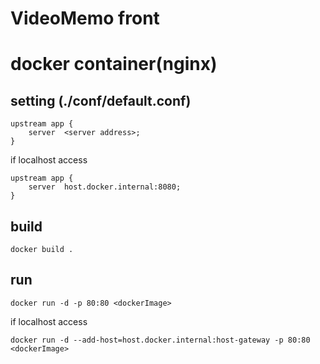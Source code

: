 # VideoMemo front

# docker container(nginx)

## setting (./conf/default.conf)
```
upstream app {
    server  <server address>;
}
```

if localhost access
```
upstream app {
    server  host.docker.internal:8080;
}
```


## build
```
docker build .
```

## run
```
docker run -d -p 80:80 <dockerImage>
```

if localhost access
```
docker run -d --add-host=host.docker.internal:host-gateway -p 80:80 <dockerImage>
```